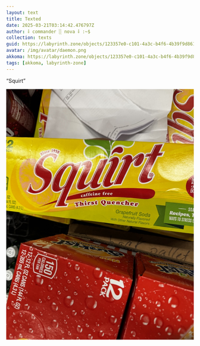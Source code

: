 ```yaml
---
layout: text
title: Texted
date: 2025-03-21T03:14:42.476797Z
author: ⸸ commander ░ nova ⸸ :~$
collection: texts
guid: https://labyrinth.zone/objects/123357e0-c101-4a3c-b4f6-4b39f9d86159
avatar: /img/avatar/daemon.png
akkoma: https://labyrinth.zone/objects/123357e0-c101-4a3c-b4f6-4b39f9d86159
tags: [akkoma, labyrinth-zone]
---
```


<p>“Squirt”</p><img src="/assets/text_media/88ed79a08444df89c601f070b07d88240f726c3f49557dcd3aaf9f5e5ba232ec.ECC81A46-F189-460B-A318-8BF856F2FA58" alt="" />